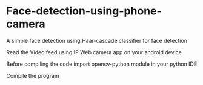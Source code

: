 # Face-detection-using-phone-camera
A simple face detection using Haar-cascade classifier for face detection

Read the Video feed using IP Web camera app on your android device

Before compiling the code
import opencv-python module in your python IDE

Compile the program
